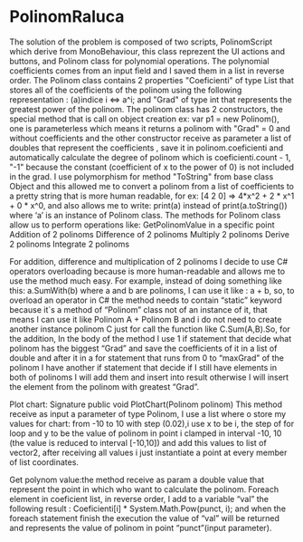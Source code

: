 # PolinomRaluca
The solution of the problem is composed of two scripts, PolinomScript which derive from MonoBehaviour, this class reprezent the UI actions and buttons, and Polinom class for polynomial operations. The polynomial coefficients comes from an input field and I saved them in a list in reverse order.
 The Polinom class contains 2 properties "Coeficienti" of type List<double> that stores all of the coefficients of the polinom using the following representation : (a)indice i <=> a^i; and "Grad" of type int that represents the greatest power of the polinom. 
	The polinom class has 2 constructors, the special method that is call on object creation ex: var p1 = new Polinom(), one is parameterless which means it returns a polinom with "Grad" = 0 and without coefficients and the other constructor receive as parameter a list of doubles that represent the coefficients , save it in polinom.coeficienti and automatically calculate the degree of polinom which is coeficienti.count - 1, "-1" because the constant (coefficient of x to the power of 0) is not included in the grad. 
	I use polymorphism for method "ToString" from base class Object and this allowed me to convert a polinom from a list of coefficients to a pretty string that is more human readable, for ex:
	[4 2 0] => 4*x^2 + 2 * x^1 + 0 * x^0, and also allows me to write:
	print(a) instead of print(a.toString()) where ‘a’ is an instance of Polinom class.
	The methods for Polinom class allow us to perform operations like:
GetPolinomValue in a specific point
Addition of 2 polinoms
Difference of 2 polinoms
Multiply 2 polinoms
Derive 2 polinoms
Integrate 2 polinoms
	
For addition, difference and multiplication of 2 polinoms I decide to use C# operators overloading because is more human-readable and allows me to use the method much easy. For example, instead of doing something like this: a.SumWith(b) where a and b are polinoms, I can use it like : a + b, so, to overload an operator in C# the method needs to contain “static” keyword because it`s a method of “Polinom” class not of an instance of it, that means I can use it like Polinom A + Polinom B and i do not need to create another instance polinom C just for call the function like C.Sum(A,B).So, for the addition, In the body of the method I use 1 if statement that decide what polinom has the biggest “Grad” and save the coefficients of it in a list of double and after it in a for statement that runs from 0 to “maxGrad” of the polinom I have another if statement that decide if I still have elements in both of polinoms  I will add them and insert into result otherwise I will insert the element from the polinom with greatest “Grad”.
	
Plot chart:
Signature public void PlotChart(Polinom polinom)
This method receive as input a parameter of type Polinom, I use a list<Vector2> where o store my values for chart: from -10 to 10 with step (0.02),i use x to be i, the step of for loop and y to be the value of polinom in point i clamped in interval -10, 10 (the value  is reduced to interval [-10,10]) and add this values to list of vector2, after receiving all values i just instantiate a point at every member of list<vector2> coordinates.
	
Get polynom value:the method receive as param a double value that represent the point in which who want to calculate the polinom. Foreach element in coeficient list, in reverse order, I add to a variable “val”  the following result : Coeficienti[i] * System.Math.Pow(punct, i); and when the foreach statement finish the execution the value of “val” will be returned and represents the value of polinom in point “punct”(input parameter).

